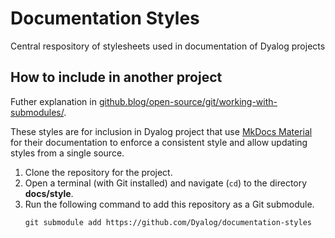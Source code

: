 # Documentation Styles
Central respository of stylesheets used in documentation of Dyalog projects

## How to include in another project
Futher explanation in [github.blog/open-source/git/working-with-submodules/](https://github.blog/open-source/git/working-with-submodules/).

These styles are for inclusion in Dyalog project that use [MkDocs Material](https://squidfunk.github.io/mkdocs-material/) for their documentation to enforce a consistent style and allow updating styles from a single source.

1. Clone the repository for the project.
2. Open a terminal (with Git installed) and navigate (`cd`) to the directory **docs/style**.
3. Run the following command to add this repository as a Git submodule.
    ```shell
    git submodule add https://github.com/Dyalog/documentation-styles
    ```